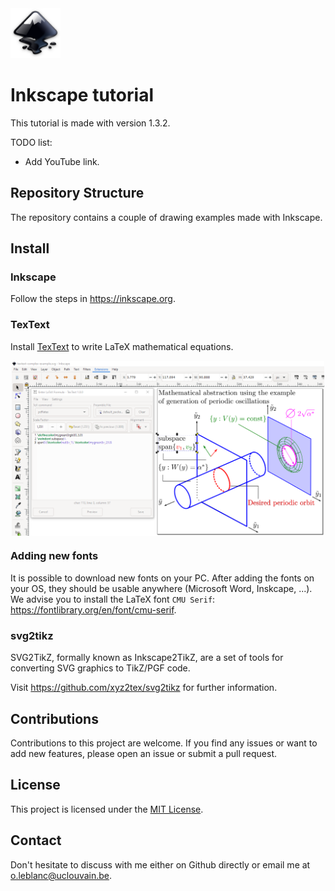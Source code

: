 <img src="figs/Inkscape.png" width="80">

# Inkscape tutorial  

This tutorial is made with version 1.3.2.

TODO list:

* Add YouTube link.

## Repository Structure

The repository contains a couple of drawing examples made with Inkscape.


## Install

### Inkscape

Follow the steps in https://inkscape.org.

### TexText

Install [TexText](https://textext.github.io/textext/index.html) to write LaTeX mathematical equations.

<p align="center">
<img src="figs/textext.png" width="500px" align="center">
</p> 

### Adding new fonts

It is possible to download new fonts on your PC. After adding the fonts on your OS, they should be usable anywhere (Microsoft Word, Inskcape, ...).
We advise you to install the LaTeX font ``CMU Serif``: https://fontlibrary.org/en/font/cmu-serif.

### svg2tikz

SVG2TikZ, formally known as Inkscape2TikZ, are a set of tools for converting SVG graphics to TikZ/PGF code.

Visit https://github.com/xyz2tex/svg2tikz for further information.

## Contributions

Contributions to this project are welcome. If you find any issues or want to add new features, please open an issue or submit a pull request.

## License

This project is licensed under the [MIT License](LICENSE).

## Contact

Don't hesitate to discuss with me either on Github directly or email me at o.leblanc@uclouvain.be.
